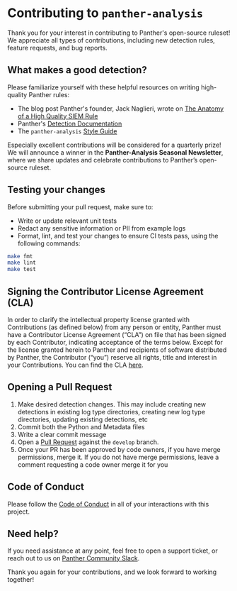 # Contributing to `panther-analysis`

Thank you for your interest in contributing to Panther's open-source ruleset! We appreciate all types of contributions, including new detection rules, feature requests, and bug reports.

## What makes a good detection?

Please familiarize yourself with these helpful resources on writing high-quality Panther rules:

- The blog post Panther's founder, Jack Naglieri, wrote on [The Anatomy of a High Quality SIEM Rule](https://jacknaglieri.substack.com/p/hq-siem-rules)
- Panther's [Detection Documentation](https://docs.panther.com/detections)
- The `panther-analysis` [Style Guide](https://github.com/panther-labs/panther-analysis/blob/main/style_guides/STYLE_GUIDE.md)

Especially excellent contributions will be considered for a quarterly prize! We will announce a winner in the **Panther-Analysis Seasonal Newsletter**, where we share updates and celebrate contributions to Panther’s open-source ruleset.

## Testing your changes

Before submitting your pull request, make sure to:

- Write or update relevant unit tests
- Redact any sensitive information or PII from example logs
- Format, lint, and test your changes to ensure CI tests pass, using the following commands:

```bash
make fmt
make lint
make test
```

## Signing the Contributor License Agreement (CLA)

In order to clarify the intellectual property license granted with Contributions (as defined below) from any person or entity, Panther must have a Contributor License Agreement (“CLA”) on file that has been signed by each Contributor, indicating acceptance of the terms below.
Except for the license granted herein to Panther and recipients of software distributed by Panther, the Contributor (“you”) reserve all rights, title and interest in your Contributions. You can find the CLA [here](https://gist.githubusercontent.com/jacknagz/5d097acd8c6ea462361e2d375b87e519/raw/21d2f529bf52c07e7e5c7be8acfe2f7d66688eae/Panther-Labs-CLA.txt).

## Opening a Pull Request

1. Make desired detection changes. This may include creating new detections in existing log type directories, creating new log type directories, updating existing detections, etc
2. Commit both the Python and Metadata files
3. Write a clear commit message
4. Open a [Pull Request](https://github.com/panther-labs/panther-analysis/pulls) against the `develop` branch.
5. Once your PR has been approved by code owners, if you have merge permissions, merge it. If you do not have merge permissions, leave a comment requesting a code owner merge it for you

## Code of Conduct

Please follow the [Code of Conduct](https://github.com/panther-labs/panther-analysis/blob/main/CODE_OF_CONDUCT.md)
in all of your interactions with this project.

## Need help?

If you need assistance at any point, feel free to open a support ticket, or reach out to us on [Panther Community Slack](https://pnthr.io/community).

Thank you again for your contributions, and we look forward to working together!
